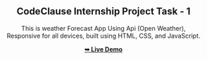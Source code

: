 

<div align="center">
  
  <h2 align="center">CodeClause Internship Project Task - 1</h2>

  This is weather Forecast App Using Api (Open Weather), 
  <br />Responsive for all devices, built using HTML, CSS, and JavaScript.

  <a href="https://adityasahu73.github.io/CodeClauseInternship_Weather_forecast_app/"><strong>➥ Live Demo</strong></a>

</div>
